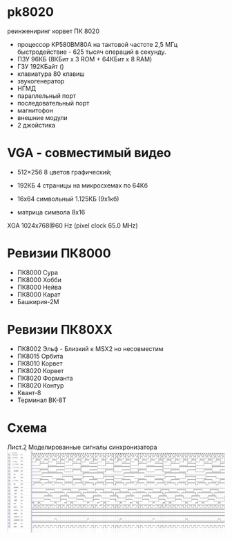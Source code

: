 # pk8020
реинжениринг корвет ПК 8020

* процессор КР580ВМ80А на тактовой частоте 2,5 МГц быстродействие - 625 тысяч операций в секунду.
* ПЗУ 96КБ (8КБит х 3 ROM + 64КБит х 8 RAM)
* ГЗУ 192КБайт ()
* клавиатура 80 клавиш
* звукогенератор
* НГМД
* параллельный порт
* последовательный порт
* магнитофон
* внешние модули
* 2 джойстика

# VGA - совместимый видео
* 512×256 8 цветов графический; 
* 192КБ 4 страницы на микросхемах по 64Кб

* 16х64 символьный 1.125КБ (9х1кб)
* матрица символа 8х16

XGA 1024x768@60 Hz (pixel clock 65.0 MHz)

# Ревизии ПК8000
* ПК8000 Сура
* ПК8000 Хобби
* ПК8000 Нейва
* ПК8000 Карат
* Башкирия-2М

# Ревизии ПК80XX
* ПК8002 Эльф - Близкий к MSX2 но несовместим
* ПК8015 Орбита
* ПК8010 Корвет
* ПК8020 Корвет
* ПК8020 Форманта
* ПК8020 Контур
* Квант-8
* Терминал ВК-8Т


# Схема
Лист.2 Моделированные сигналы синхронизатора
![Screenshot](https://github.com/UncleJey/pk8020/blob/master/img/synchonyzer.png?raw=true)
